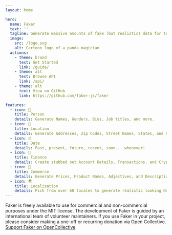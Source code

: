 ```yaml
---
layout: home

hero:
  name: Faker
  text: ''
  tagline: Generate massive amounts of fake (but realistic) data for testing and development.
  image:
    src: /logo.svg
    alt: Cartoon logo of a panda magician
  actions:
    - theme: brand
      text: Get Started
      link: /guide/
    - theme: alt
      text: Browse API
      link: /api/
    - theme: alt
      text: View on GitHub
      link: https://github.com/faker-js/faker

features:
  - icon: 🧍
    title: Person
    details: Generate Names, Genders, Bios, Job titles, and more.
  - icon: 📍
    title: Location
    details: Generate Addresses, Zip Codes, Street Names, States, and Countries!
  - icon: ⏰
    title: Date
    details: Past, present, future, recent, soon... whenever!
  - icon: 💸
    title: Finance
    details: Create stubbed out Account Details, Transactions, and Crypto Addresses.
  - icon: 👠
    title: Commerce
    details: Generate Prices, Product Names, Adjectives, and Descriptions.
  - icon: 🌏
    title: Localization
    details: Pick from over 60 locales to generate realistic looking Names, Addresses, and Phone Numbers.
---
```


<div class="opencollective">
  Faker is freely available to use for commercial and non-commercial purposes under the MIT license. The development of Faker is guided by an international team of volunteer maintainers. If you use Faker in your project, please consider making a one-off or recurring donation via Open Collective. 
  <a target="_blank" href="https://opencollective.com/fakerjs">Support Faker on OpenCollective</a>
</div>
